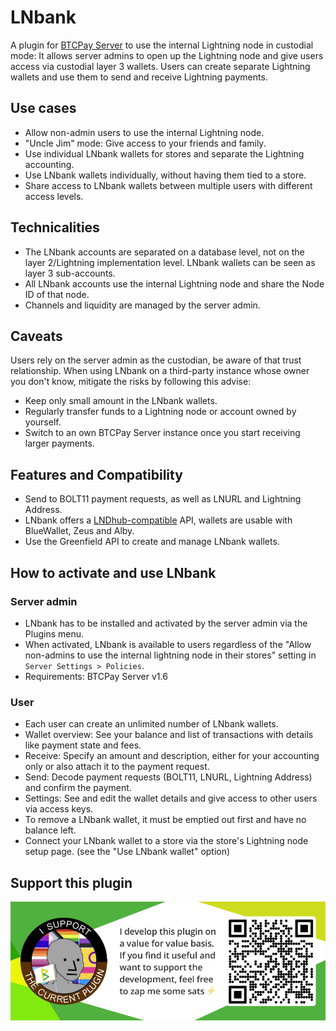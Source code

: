 # LNbank

A plugin for [BTCPay Server](https://github.com/btcpayserver) to use the internal Lightning node in custodial mode:
It allows server admins to open up the Lightning node and give users access via custodial layer 3 wallets.
Users can create separate Lightning wallets and use them to send and receive Lightning payments.

## Use cases

- Allow non-admin users to use the internal Lightning node.
- "Uncle Jim" mode: Give access to your friends and family.
- Use individual LNbank wallets for stores and separate the Lightning accounting.
- Use LNbank wallets individually, without having them tied to a store.
- Share access to LNbank wallets between multiple users with different access levels.

## Technicalities

- The LNbank accounts are separated on a database level, not on the layer 2/Lightning implementation level.
  LNbank wallets can be seen as layer 3 sub-accounts.
- All LNbank accounts use the internal Lightning node and share the Node ID of that node.
- Channels and liquidity are managed by the server admin.

## Caveats

Users rely on the server admin as the custodian, be aware of that trust relationship.
When using LNbank on a third-party instance whose owner you don't know, mitigate the risks by following this advise:

- Keep only small amount in the LNbank wallets.
- Regularly transfer funds to a Lightning node or account owned by yourself.
- Switch to an own BTCPay Server instance once you start receiving larger payments.

## Features and Compatibility

- Send to BOLT11 payment requests, as well as LNURL and Lightning Address.
- LNbank offers a [LNDhub-compatible](./docs/LNDhub.md) API, wallets are usable with BlueWallet, Zeus and Alby.
- Use the Greenfield API to create and manage LNbank wallets.

## How to activate and use LNbank

### Server admin

- LNbank has to be installed and activated by the server admin via the Plugins menu.
- When activated, LNbank is available to users regardless of the "Allow non-admins to use the internal lightning node in
  their stores" setting in `Server Settings > Policies`.
- Requirements: BTCPay Server v1.6

### User

- Each user can create an unlimited number of LNbank wallets.
- Wallet overview: See your balance and list of transactions with details like payment state and fees.
- Receive: Specify an amount and description, either for your accounting only or also attach it to the payment request.
- Send: Decode payment requests (BOLT11, LNURL, Lightning Address) and confirm the payment.
- Settings: See and edit the wallet details and give access to other users via access keys.
- To remove a LNbank wallet, it must be emptied out first and have no balance left.
- Connect your LNbank wallet to a store via the store's Lightning node setup page. (see the "Use LNbank wallet" option)

## Support this plugin

![Support this plugin](./docs/img/support.png)
